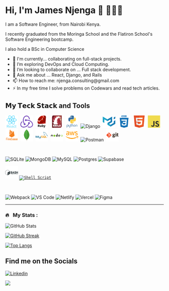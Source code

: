 
<!---
About me
--->


# Hi, I'm James Njenga 👋 👩🏾‍💻

<p>I am a Software Engineer, from Nairobi Kenya.</p> 
<p>I recently graduated from the Moringa School and the Flatiron School's Software Engineering bootcamp. </p>
<p>I also hold a BSc in Computer Science </p>

<ul>
<li>🔭 I'm currently... collaborating on full-stack projects. </li>
<li>🌱 I’m exploring DevOps and Cloud Computing.  </li>
<li>💞️ I’m looking to collaborate on ... Full stack development. </li>

<li>💬 Ask me about ... React, Django, and Rails </li>
  
<li>📫 How to reach me: njenga.consulting@gmail.com  </li>
  
<li> ⚡ In my free time I solve problems on Codewars and read tech articles.</li>
</ul>

## 𝗠𝘆 𝗧𝗲𝗰𝗸 𝗦𝘁𝗮𝗰𝗸 and Tools
<!-- Profile View Count and GitStats -->
		
<!-- Langauges and Frameworks -->


<p>
<img src="https://github.com/devicons/devicon/blob/master/icons/react/react-original-wordmark.svg" title="React" alt="React" width="40" height="40"/>&nbsp;
<img src="https://github.com/devicons/devicon/blob/master/icons/redux/redux-original.svg" title="Redux" alt="Redux " width="40" height="40"/>&nbsp;
<img src="https://github.com/devicons/devicon/blob/master/icons/ruby/ruby-original-wordmark.svg" title="Ruby" alt="Ruby" width="40" height="40"/>&nbsp;
<img src="https://github.com/devicons/devicon/blob/master/icons/rails/rails-original-wordmark.svg" title="Rails" alt="Rails" width="40" height="40"/>&nbsp;
<img src="https://github.com/devicons/devicon/blob/master/icons/python/python-original-wordmark.svg" title="Python" alt="Python" width="40" height="40"/>&nbsp;
<img src="https://img.shields.io/badge/django-%23092E20.svg?style=for-the-badge&logo=django&logoColor=white" title="Django" alt="Django" width="40" height="40"/>&nbsp;	
<img src="https://github.com/devicons/devicon/blob/master/icons/materialui/materialui-original.svg" title="Material UI" alt="Material UI" width="40" height="40"/>&nbsp;
<img src="https://github.com/devicons/devicon/blob/master/icons/css3/css3-plain-wordmark.svg"  title="CSS3" alt="CSS" width="40" height="40"/>&nbsp;
<img src="https://github.com/devicons/devicon/blob/master/icons/html5/html5-original.svg" title="HTML5" alt="HTML" width="40" height="40"/>&nbsp;
<img src="https://github.com/devicons/devicon/blob/master/icons/javascript/javascript-original.svg" title="JavaScript" alt="JavaScript" width="40" height="40"/>&nbsp;
<img src="https://github.com/devicons/devicon/blob/master/icons/firebase/firebase-plain-wordmark.svg" title="Firebase" alt="Firebase" width="40" height="40"/>&nbsp;
<img src="https://github.com/devicons/devicon/blob/master/icons/mongodb/mongodb-original.svg" title="MongoDB"  alt="MongoDB" width="40" height="40"/>&nbsp;
<img src="https://github.com/devicons/devicon/blob/master/icons/mysql/mysql-original-wordmark.svg" title="MySQL"  alt="MySQL" width="40" height="40"/>&nbsp;
<img src="https://github.com/devicons/devicon/blob/master/icons/nodejs/nodejs-original-wordmark.svg" title="NodeJS" alt="NodeJS" width="40" height="40"/>&nbsp;
<img src="https://github.com/devicons/devicon/blob/master/icons/amazonwebservices/amazonwebservices-plain-wordmark.svg" title="AWS" alt="AWS" width="40" height="40"/>&nbsp;
<img src="https://www.vectorlogo.zone/logos/getpostman/getpostman-icon.svg" title="Postman"  alt="Postman" width="40" height="40"/>&nbsp;
<img src="https://github.com/devicons/devicon/blob/master/icons/git/git-original-wordmark.svg" title="Git" **alt="Git" width="40" height="40"/>&nbsp;
</p>


<br>
<!-- Database -->

![SQLite](https://img.shields.io/badge/sqlite-%2307405e.svg?style=for-the-badge&logo=sqlite&logoColor=white)
![MongoDB](https://img.shields.io/badge/MongoDB-%234ea94b.svg?style=for-the-badge&logo=mongodb&logoColor=white)
![MySQL](https://img.shields.io/badge/mysql-%2300f.svg?style=for-the-badge&logo=mysql&logoColor=white)
![Postgres](https://img.shields.io/badge/postgres-%23316192.svg?style=for-the-badge&logo=postgresql&logoColor=white)
![Supabase](https://img.shields.io/badge/Supabase-3ECF8E?style=for-the-badge&logo=supabase&logoColor=white)
<br>
<!-- Scripting -->

 <code><a href = "https://www.gnu.org/software/bash/"><img height="40" src="https://raw.githubusercontent.com/github/explore/80688e429a7d4ef2fca1e82350fe8e3517d3494d/topics/bash/bash.png" alt="Bash"></a></code>
 <code><a href = "https://en.wikipedia.org/wiki/Shell_script"><img height="40" src="https://static.thenounproject.com/png/3820391-200.png" alt="Shell Script"></a></code>

<!-- Terminal -->
<br>

<!-- Integrated Development Environment & Other Tools-->

![Webpack](https://img.shields.io/badge/-Webpack-%232C3A42?style=flat-square&logo=webpack)
![VS Code](https://img.shields.io/badge/-VSCode-%23007ACC?style=flat-square&logo=visual-studio-code)
![Netlify](https://img.shields.io/badge/-Netlify-%2300C7B7?style=flat-square&logo=netlify&logoColor=ffffff)
![Vercel](https://img.shields.io/badge/-Vercel-%23ffffff?style=flat-square&logo=vercel&logoColor=000000)
![Figma](https://img.shields.io/badge/figma-%23F24E1E.svg?style=flat-square&logo=figma&logoColor=white)
																		


---

### 🔥 &nbsp; My Stats :


![GitHub Stats](https://github-readme-stats.vercel.app/api?username=JamesKibathi&theme=radical)

[![GitHub Streak](http://github-readme-streak-stats.herokuapp.com?user=JamesKibathi&theme=dark&background=000000)](https://git.io/streak-stats)


[![Top Langs](https://github-readme-stats.vercel.app/api/top-langs/?username=JamesKibathi&layout=compact&theme=vision-friendly-dark)](https://github.com/JamesKibathi/github-readme-stats)


  ## Find me on the Socials
  
[![Linkedin](https://img.shields.io/badge/-JamesNjenga-blue?style=flat&logo=Linkedin&logoColor=white)](https://www.linkedin.com/in/james-njenga/)

[![](https://img.shields.io/badge/-@its_jwiki-%231DA1F2?style=flat-square&logo=twitter&logoColor=ffffff)](https://twitter.com/its_jwiki)



